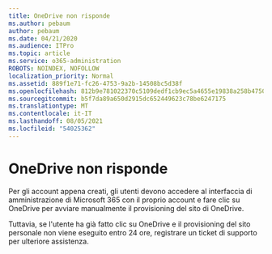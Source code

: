 ```yaml
---
title: OneDrive non risponde
ms.author: pebaum
author: pebaum
ms.date: 04/21/2020
ms.audience: ITPro
ms.topic: article
ms.service: o365-administration
ROBOTS: NOINDEX, NOFOLLOW
localization_priority: Normal
ms.assetid: 889f1e71-fc26-4753-9a2b-14508bc5d38f
ms.openlocfilehash: 812b9e781022370c5109dedf1cb9ec5a4655e19838a258b47508ca8e955a1250
ms.sourcegitcommit: b5f7da89a650d2915dc652449623c78be6247175
ms.translationtype: MT
ms.contentlocale: it-IT
ms.lasthandoff: 08/05/2021
ms.locfileid: "54025362"
---
```

# <a name="onedrive-not-responding"></a>OneDrive non risponde

Per gli account appena creati, gli utenti devono accedere al interfaccia di amministrazione di Microsoft 365 con il proprio account e fare clic su OneDrive per avviare manualmente il provisioning del sito di OneDrive.
  
Tuttavia, se l'utente ha già fatto clic su OneDrive e il provisioning del sito personale non viene eseguito entro 24 ore, registrare un ticket di supporto per ulteriore assistenza.
  

